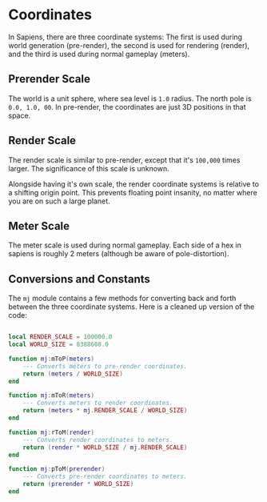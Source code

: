 # Coordinates

In Sapiens, there are three coordinate systems: The first is used during world generation (pre-render), the second is used for rendering (render), and the third is used during normal gameplay (meters).

## Prerender Scale

The world is a unit sphere, where sea level is `1.0` radius. The north pole is `0.0, 1.0, 00`. In pre-render, the coordinates are just 3D positions in that space.

## Render Scale

The render scale is similar to pre-render, except that it's `100,000` times larger. The significance of this scale is unknown.

Alongside having it's own scale, the render coordinate systems is relative to a shifting origin point. This prevents floating point insanity, no matter where you are on such a large planet.

## Meter Scale

The meter scale is used during normal gameplay. Each side of a hex in sapiens is roughly 2 meters (although be aware of pole-distortion).

## Conversions and Constants

The `mj` module contains a few methods for converting back and forth between the three coordinate systems. Here is a cleaned up version of the code:

```lua

local RENDER_SCALE = 100000.0
local WORLD_SIZE = 8388608.0

function mj:mToP(meters)
	--- Converts meters to pre-render coordinates.
	return (meters / WORLD_SIZE)
end

function mj:mToR(meters)
	--- Converts meters to render coordinates.
	return (meters * mj.RENDER_SCALE / WORLD_SIZE)
end

function mj:rToM(render)
	--- Converts render coordinates to meters.
	return (render * WORLD_SIZE / mj.RENDER_SCALE)
end

function mj:pToM(prerender)
	--- Converts pre-render coordinates to meters.
	return (prerender * WORLD_SIZE)
end
```
